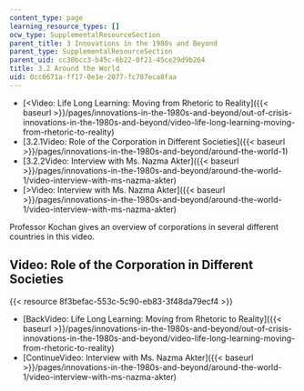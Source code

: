 ```yaml
---
content_type: page
learning_resource_types: []
ocw_type: SupplementalResourceSection
parent_title: 3 Innovations in the 1980s and Beyond
parent_type: SupplementalResourceSection
parent_uid: cc30bcc3-b45c-6b22-0f21-45ce29d9b264
title: 3.2 Around the World
uid: 0cc0671a-ff17-0e1e-2077-fc787eca8faa
---
```


*   [\<Video: Life Long Learning: Moving from Rhetoric to Reality]({{< baseurl >}}/pages/innovations-in-the-1980s-and-beyond/out-of-crisis-innovations-in-the-1980s-and-beyond/video-life-long-learning-moving-from-rhetoric-to-reality)
*   [3.2.1Video: Role of the Corporation in Different Societies]({{< baseurl >}}/pages/innovations-in-the-1980s-and-beyond/around-the-world-1)
*   [3.2.2Video: Interview with Ms. Nazma Akter]({{< baseurl >}}/pages/innovations-in-the-1980s-and-beyond/around-the-world-1/video-interview-with-ms-nazma-akter)
*   [\>Video: Interview with Ms. Nazma Akter]({{< baseurl >}}/pages/innovations-in-the-1980s-and-beyond/around-the-world-1/video-interview-with-ms-nazma-akter)

Professor Kochan gives an overview of corporations in several different countries in this video.

Video: Role of the Corporation in Different Societies
-----------------------------------------------------

{{< resource 8f3befac-553c-5c90-eb83-3f48da79ecf4 >}}

*   [BackVideo: Life Long Learning: Moving from Rhetoric to Reality]({{< baseurl >}}/pages/innovations-in-the-1980s-and-beyond/out-of-crisis-innovations-in-the-1980s-and-beyond/video-life-long-learning-moving-from-rhetoric-to-reality)
*   [ContinueVideo: Interview with Ms. Nazma Akter]({{< baseurl >}}/pages/innovations-in-the-1980s-and-beyond/around-the-world-1/video-interview-with-ms-nazma-akter)